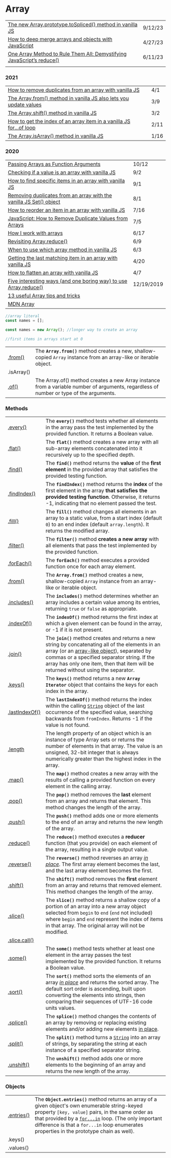 # Array

|                                                                                                                                                                                   |         |
| --------------------------------------------------------------------------------------------------------------------------------------------------------------------------------- | ------- |
| [The new Array.prototype.toSpliced() method in vanilla JS](https://gomakethings.com/the-new-array.prototype.tospliced-method-in-vanilla-js/)                                      | 9/12/23 |
| [How to deep merge arrays and objects with JavaScript](https://gomakethings.com/how-to-deep-merge-arrays-and-objects-with-javascript/)                                            | 4/27/23 |
| [One Array Method to Rule Them All: Demystifying JavaScript’s reduce()](https://blog.devgenius.io/one-array-method-to-rule-them-all-demystifying-javascripts-reduce-410ffe275745) | 6/11/23 |
|                                                                                                                                                                                   |         |

### 2021

|                                                                                                                                                                      |      |
| -------------------------------------------------------------------------------------------------------------------------------------------------------------------- | ---- |
| [How to remove duplicates from an array with vanilla JS](https://gomakethings.com/how-to-remove-duplicates-from-an-array-with-vanilla-js/)                           | 4/1  |
| [The Array.from() method in vanilla JS also lets you update values](https://gomakethings.com/the-array.from-method-in-vanilla-js-also-lets-you-update-values/)       | 3/9  |
| [The Array.shift() method in vanilla JS](https://gomakethings.com/the-array.shift-method-in-vanilla-js/)                                                             | 3/2  |
| [How to get the index of an array item in a vanilla JS for...of loop](https://gomakethings.com/how-to-get-the-index-of-an-array-item-in-a-vanilla-js-for...of-loop/) | 2/11 |
| [The Array.isArray() method in vanilla JS](https://gomakethings.com/the-array.isarray-method-in-vanilla-js/)                                                         | 1/16 |

### 2020

|                                                                                                                                                                                                                          |            |
| ------------------------------------------------------------------------------------------------------------------------------------------------------------------------------------------------------------------------ | ---------- |
| [Passing Arrays as Function Arguments](https://medium.com/dailyjs/passing-arrays-as-function-arguments-c1f3644ecb9c)                                                                                                     | 10/12      |
| [Checking if a value is an array with vanilla JS](https://gomakethings.com/checking-if-a-value-is-an-array-with-vanilla-js/?mc\_cid=1b826fd865\&mc\_eid=\[UNIQID])                                                       | 9/2        |
| [How to find specific items in an array with vanilla JS](https://gomakethings.com/how-to-find-specific-items-in-an-array-with-vanilla-js/?mc\_cid=0ef9486dcc\&mc\_eid=\[UNIQID])                                         | 9/1        |
| [Removing duplicates from an array with the vanilla JS Set() object](https://gomakethings.com/removing-duplicates-from-an-array-with-the-vanilla-js-set-object/?mc\_cid=11d34946a2\&mc\_eid=\[UNIQID])                   | 8/1        |
| [How to reorder an item in an array with vanilla JS](https://gomakethings.com/how-to-reorder-an-item-in-an-array-with-vanilla-js/?mc\_cid=c0083d96b8\&mc\_eid=\[UNIQID])                                                 | 7/16       |
| [JavaScript: How to Remove Duplicate Values from Arrays](https://dev.to/will\_devs/javascript-how-to-remove-duplicate-values-from-arrays-lf0?utm\_source=digest\_mailer\&utm\_medium=email\&utm\_campaign=digest\_email) | 7/5        |
| [How I work with arrays](https://zellwk.com/blog/how-i-work-with-arrays/?ck\_subscriber\_id=420572458)                                                                                                                   | 6/17       |
| [Revisiting Array.reduce()](https://gomakethings.com/revisiting-array.reduce/?mc\_cid=349c39a779\&mc\_eid=\[UNIQID])                                                                                                     | 6/9        |
| [When to use which array method in vanilla JS](https://gomakethings.com/when-to-use-which-array-method-in-vanilla-js/?mc\_cid=c513a900d9\&mc\_eid=\[UNIQID])                                                             | 6/3        |
| [Getting the last matching item in an array with vanilla JS](https://gomakethings.com/getting-the-last-matching-item-in-an-array-with-vanilla-js/?mc\_cid=fbcd1aac35\&mc\_eid=\[UNIQID])                                 | 4/20       |
| [How to flatten an array with vanilla JS](https://gomakethings.com/how-to-flatten-an-array-with-vanilla-js/?mc\_cid=cad6df7f69\&mc\_eid=\[UNIQID])                                                                       | 4/7        |
| [Five interesting ways (and one boring way) to use Array.reduce()](https://gomakethings.com/five-interesting-ways-and-one-boring-way-to-use-array.reduce)                                                                | 12/19/2019 |
| [13 useful Array tips and tricks](https://dev.to/duomly/13-useful-javascript-array-tips-and-tricks-you-should-know-2jfo)                                                                                                 |            |
| [MDN Array](https://developer.mozilla.org/en-US/docs/Web/JavaScript/Reference/Global\_Objects/Array)                                                                                                                     |            |

```javascript
//array literal
const names = [];

const names = new Array(); //longer way to create an array

//first items in arrays start at 0


```

|                                                                                                         |                                                                                                                                        |
| ------------------------------------------------------------------------------------------------------- | -------------------------------------------------------------------------------------------------------------------------------------- |
| [.from()](https://developer.mozilla.org/en-US/docs/Web/JavaScript/Reference/Global\_Objects/Array/from) | The **`Array.from()`** method creates a new, shallow-copied `Array` instance from an array-like or iterable object.                    |
| .isArray()                                                                                              |                                                                                                                                        |
| [.of()](https://developer.mozilla.org/en-US/docs/Web/JavaScript/Reference/Global\_Objects/Array/of)     | The Array.of() method creates a new Array instance from a variable number of arguments, regardless of number or type of the arguments. |

### Methods

|                                                                                                                        |                                                                                                                                                                                                                                                                                                                                                                                                                 |
| ---------------------------------------------------------------------------------------------------------------------- | --------------------------------------------------------------------------------------------------------------------------------------------------------------------------------------------------------------------------------------------------------------------------------------------------------------------------------------------------------------------------------------------------------------- |
| [.every()](https://developer.mozilla.org/en-US/docs/Web/JavaScript/Reference/Global\_Objects/Array/every)              | The **`every()`** method tests whether all elements in the array pass the test implemented by the provided function. It returns a Boolean value.                                                                                                                                                                                                                                                                |
| [.flat()](https://developer.mozilla.org/en-US/docs/Web/JavaScript/Reference/Global\_Objects/Array/flat)                | The **`flat()`** method creates a new array with all sub-array elements concatenated into it recursively up to the specified depth.                                                                                                                                                                                                                                                                             |
| [.find()](https://developer.mozilla.org/en-US/docs/Web/JavaScript/Reference/Global\_Objects/Array/find)                | The **`find()`** method returns the **value** of the **first element** in the provided array that satisfies the provided testing function.                                                                                                                                                                                                                                                                      |
| [.findIndex()](https://developer.mozilla.org/en-US/docs/Web/JavaScript/Reference/Global\_Objects/Array/findIndex)      | The **`findIndex()`** method returns the **index** of the first element in the array **that satisfies the provided testing function**. Otherwise, it returns -1, indicating that no element passed the test.                                                                                                                                                                                                    |
| [.fill()](https://developer.mozilla.org/en-US/docs/Web/JavaScript/Reference/Global\_Objects/Array/fill)                | The **`fill()`** method changes all elements in an array to a static value, from a start index (default `0`) to an end index (default `array.length`). It returns the modified array.                                                                                                                                                                                                                           |
| [.filter()](https://developer.mozilla.org/en-US/docs/Web/JavaScript/Reference/Global\_Objects/Array/filter)            | The **`filter()`** method **creates a new array** with all elements that pass the test implemented by the provided function.                                                                                                                                                                                                                                                                                    |
| [.forEach()](https://developer.mozilla.org/en-US/docs/Web/JavaScript/Reference/Global\_Objects/Array/forEach)          | The **`forEach()`** method executes a provided function once for each array element.                                                                                                                                                                                                                                                                                                                            |
| [.from()](https://developer.mozilla.org/en-US/docs/Web/JavaScript/Reference/Global\_Objects/Array/from)                | The **`Array.from()`** method creates a new, shallow-copied `Array` instance from an array-like or iterable object.                                                                                                                                                                                                                                                                                             |
| [.includes()](https://developer.mozilla.org/en-US/docs/Web/JavaScript/Reference/Global\_Objects/Array/includes)        | The **`includes()`** method determines whether an array includes a certain value among its entries, returning `true` or `false` as appropriate.                                                                                                                                                                                                                                                                 |
| [.indexOf()](https://developer.mozilla.org/en-US/docs/Web/JavaScript/Reference/Global\_Objects/Array/indexOf)          | The **`indexOf()`** method returns the first index at which a given element can be found in the array, or -1 if it is not present.                                                                                                                                                                                                                                                                              |
| [.join()](https://developer.mozilla.org/en-US/docs/Web/JavaScript/Reference/Global\_Objects/Array/join)                | The **`join()`** method creates and returns a new string by concatenating all of the elements in an array (or an [array-like object](https://developer.mozilla.org/en-US/docs/Web/JavaScript/Guide/Indexed\_collections#Working\_with\_array-like\_objects)), separated by commas or a specified separator string. If the array has only one item, then that item will be returned without using the separator. |
| [.keys()](https://developer.mozilla.org/en-US/docs/Web/JavaScript/Reference/Global\_Objects/Array/keys)                | The **`keys()`** method returns a new **`Array Iterator`** object that contains the keys for each index in the array.                                                                                                                                                                                                                                                                                           |
| [.lastIndexOf()](https://developer.mozilla.org/en-US/docs/Web/JavaScript/Reference/Global\_Objects/String/lastIndexOf) | The **`lastIndexOf()`** method returns the index within the calling [`String`](https://developer.mozilla.org/en-US/docs/Web/JavaScript/Reference/Global\_Objects/String) object of the last occurrence of the specified value, searching backwards from `fromIndex`. Returns -1 if the value is not found.                                                                                                      |
| [.length](https://developer.mozilla.org/en-US/docs/Web/JavaScript/Reference/Global\_Objects/Array/length)              | The length property of an object which is an instance of type Array sets or returns the number of elements in that array. The value is an unsigned, 32-bit integer that is always numerically greater than the highest index in the array.                                                                                                                                                                      |
| [.map()](https://developer.mozilla.org/en-US/docs/Web/JavaScript/Reference/Global\_Objects/Array/map)                  | The **`map()`** method creates a new array with the results of calling a provided function on every element in the calling array.                                                                                                                                                                                                                                                                               |
| [.pop()](https://developer.mozilla.org/en-US/docs/Web/JavaScript/Reference/Global\_Objects/Array/pop)                  | The **`pop()`** method removes the **last** element from an array and returns that element. This method changes the length of the array.                                                                                                                                                                                                                                                                        |
| [.push()](https://developer.mozilla.org/en-US/docs/Web/JavaScript/Reference/Global\_Objects/Array/push)                | The **`push()`** method adds one or more elements to the end of an array and returns the new length of the array.                                                                                                                                                                                                                                                                                               |
| [.reduce()](https://developer.mozilla.org/en-US/docs/Web/JavaScript/Reference/Global\_Objects/Array/Reduce)            | The **`reduce()`** method executes a **reducer** function (that you provide) on each element of the array, resulting in a single output value.                                                                                                                                                                                                                                                                  |
| [.reverse()](https://developer.mozilla.org/en-US/docs/Web/JavaScript/Reference/Global\_Objects/Array/reverse)          | The **`reverse()`** method reverses an array [_in place_](https://en.wikipedia.org/wiki/In-place\_algorithm). The first array element becomes the last, and the last array element becomes the first.                                                                                                                                                                                                           |
| [.shift()](https://developer.mozilla.org/en-US/docs/Web/JavaScript/Reference/Global\_Objects/Array/shift)              | The **`shift()`** method removes the **first** element from an array and returns that removed element. This method changes the length of the array.                                                                                                                                                                                                                                                             |
| [.slice()](https://developer.mozilla.org/en-US/docs/Web/JavaScript/Reference/Global\_Objects/Array/slice)              | The **`slice()`** method returns a shallow copy of a portion of an array into a new array object selected from `begin` to `end` (`end` not included) where `begin` and `end` represent the index of items in that array. The original array will not be modified.                                                                                                                                               |
| [.slice.call()](https://stackoverflow.com/questions/7056925/how-does-array-prototype-slice-call-work)                  |                                                                                                                                                                                                                                                                                                                                                                                                                 |
| [.some()](https://developer.mozilla.org/en-US/docs/Web/JavaScript/Reference/Global\_Objects/Array/some)                | The **`some()`** method tests whether at least one element in the array passes the test implemented by the provided function. It returns a Boolean value.                                                                                                                                                                                                                                                       |
| [.sort()](https://developer.mozilla.org/en-US/docs/Web/JavaScript/Reference/Global\_Objects/Array/sort)                | The **`sort()`** method sorts the elements of an array [_in place_](https://en.wikipedia.org/wiki/In-place\_algorithm) and returns the sorted array. The default sort order is ascending, built upon converting the elements into strings, then comparing their sequences of UTF-16 code units values.                                                                                                          |
| [.splice()](https://developer.mozilla.org/en-US/docs/Web/JavaScript/Reference/Global\_Objects/Array/splice)            | The **`splice()`** method changes the contents of an array by removing or replacing existing elements and/or adding new elements [in place](https://en.wikipedia.org/wiki/In-place\_algorithm).                                                                                                                                                                                                                 |
| [.split()](https://developer.mozilla.org/en-US/docs/Web/JavaScript/Reference/Global\_Objects/String/split)             | The **`split()`** method turns a [`String`](https://developer.mozilla.org/en-US/docs/Web/JavaScript/Reference/Global\_Objects/String) into an array of strings, by separating the string at each instance of a specified separator string.                                                                                                                                                                      |
| [.unshift()](https://developer.mozilla.org/en-US/docs/Web/JavaScript/Reference/Global\_Objects/Array/unshift)          | The **`unshift()`** method adds one or more elements to the beginning of an array and returns the new length of the array.                                                                                                                                                                                                                                                                                      |

### Objects

|                                                                                                                |                                                                                                                                                                                                                                                                                                                                                                                                     |
| -------------------------------------------------------------------------------------------------------------- | --------------------------------------------------------------------------------------------------------------------------------------------------------------------------------------------------------------------------------------------------------------------------------------------------------------------------------------------------------------------------------------------------- |
| [.entries()](https://developer.mozilla.org/en-US/docs/Web/JavaScript/Reference/Global\_Objects/Object/entries) | The **`Object.entries()`** method returns an array of a given object's own enumerable string-keyed property `[key, value]` pairs, in the same order as that provided by a [`for...in`](https://developer.mozilla.org/en-US/docs/Web/JavaScript/Reference/Statements/for...in) loop. (The only important difference is that a `for...in` loop enumerates properties in the prototype chain as well). |
| .keys()                                                                                                        |                                                                                                                                                                                                                                                                                                                                                                                                     |
| .values()                                                                                                      |                                                                                                                                                                                                                                                                                                                                                                                                     |
